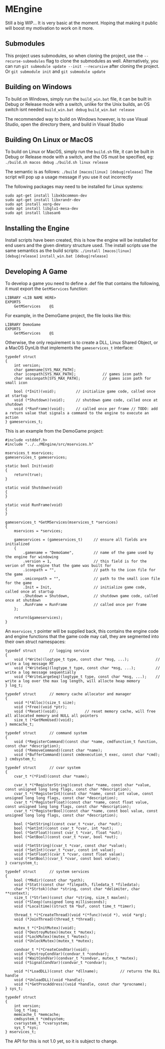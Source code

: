 # MEngine
Still a big WIP... It is very basic at the moment. Hoping that making it public will boost my motivation to work on it more.

## Submodules
This project uses submodules, so when cloning the project, use the `--recurse-submodules` flag to clone the submodules as well.
Alternatively, you can run `git submodule update --init --recursive` after cloning the project.
Or `git submodule init` and `git submodule update`

## Building on Windows
To build on Windows, simply run the `build_win.bat` file, it can be built in Debug or Release mode with a switch, unlike for the Unix builds, an OS switch isnt needed
`build_win.bat debug`
`build_win.bat release`

The recommended way to build on Windows however, is to use Visual Studio, open the directory there, and build in Visual Studio

## Building On Linux or MacOS
To build on Linux or MacOS, simply run the `build.sh` file, it can be built in Debug or Release mode with a switch, and the OS must be specified, eg:
`./build.sh macos debug`
`./build.sh linux release`

The semantic is as follows:
`./build [macos|linux] [debug|release]`
The script will pop up a usage message if you use it out incorrectly

The following packages may need to be installed for Linux systems:
```
sudo apt-get install libxkbcommon-dev
sudo apt-get install libxrandr-dev
sudo apt install xorg-dev
sudo apt install libglu1-mesa-dev
sudo apt install libasan6
```

## Installing the Engine
Install scripts have been created, this is how the engine will be installed for end users and the given diretory structure used. The install scripts use the same semantics as the build scripts:
`./install [macos|linux] [debug|release]`
`install_win.bat [debug|release]`

## Developing A Game
To develop a game you need to define a .def file that contains the following, it must export the `GetMServices` function:
```
LIBRARY <LIB NAME HERE>
EXPORTS
	GetMServices	@1
```

For example, in the DemoGame project, the file looks like this:
```
LIBRARY DemoGame
EXPORTS
	GetMServices	@1
```

Otherwise, the only requirement is to create a DLL, Linux Shared Object, or a MacOS DynLib that implements the `gameservices_t` interface:
```
typedef struct
{
	int version;
	char gamename[SYS_MAX_PATH];
	char iconpath[SYS_MAX_PATH];			// games icon path
	char smiconpath[SYS_MAX_PATH];			// games icon path for small icon

	bool (*Init)(void);			// initialize game code, called once at startup
	void (*Shutdown)(void);		// shutdown game code, called once at shutdown
	void (*RunFrame)(void);		// called once per frame // TODO: add a return value that signals a command to the engine to execute an action
} gameservices_t;
```

This is an example from the DemoGame project:
```
#include <stddef.h>
#include "../../MEngine/src/mservices.h"

mservices_t mservices;
gameservices_t gameservices;

static bool Init(void)
{
	return(true);
}

static void Shutdown(void)
{
}

static void RunFrame(void)
{
}

gameservices_t *GetMServices(mservices_t *services)
{
	mservices = *services;

	gameservices = (gameservices_t)		// ensure all fields are initialized
	{
		.gamename = "DemoGame",			// name of the game used by the engine for windowing
		.version = 1,					// this field is for the verion of the engine that the game was built for
		.iconpath = "",					// path to the icon file for the game
		.smiconpath = "",				// path to the small icon file for the game
		.Init = Init,					// initialize game code, called once at startup
		.Shutdown = Shutdown,			// shutdown game code, called once at shutdown
		.RunFrame = RunFrame			// called once per frame
	};

	return(&gameservices);
}
```

An `mservices_t` pointer will be supplied back, this contains the engine code and engine functions that the game code may call, they are segmented into their own struct namespaces:
```
typedef struct		// logging service
{
	void (*Write)(logtype_t type, const char *msg, ...);			// write a log message MT
	void (*WriteSeq)(logtype_t type, const char *msg, ...);			// write a log message sequentially
	void (*WriteLargeSeq)(logtype_t type, const char *msg, ...);	// write a log over the max log length, will allocte heap memory
} log_t;

typedef struct		// memory cache allocator and manager
{
	void *(*Alloc)(size_t size);
	void (*Free)(void *ptr);
	void (*Reset)(void);			// reset memory cache, will free all allocated memory and NULL all pointers
	size_t (*GetMemUsed)(void);
} memcache_t;

typedef struct		// command system
{
	void (*RegisterCommand)(const char *name, cmdfunction_t function, const char *description);
	void (*RemoveCommand)(const char *name);
	void (*BufferCommand)(const cmdexecution_t exec, const char *cmd);
} cmdsystem_t;

typedef struct		// cvar system
{
	cvar_t *(*Find)(const char *name);

	cvar_t *(*RegisterString)(const char *name, const char *value, const unsigned long long flags, const char *description);
	cvar_t *(*RegisterInt)(const char *name, const int value, const unsigned long long flags, const char *description);
	cvar_t *(*RegisterFloat)(const char *name, const float value, const unsigned long long flags, const char *description);
	cvar_t *(*RegisterBool)(const char *name, const bool value, const unsigned long long flags, const char *description);

	bool (*GetString)(const cvar_t *cvar, char *out);
	bool (*GetInt)(const cvar_t *cvar, int *out);
	bool (*GetFloat)(const cvar_t *cvar, float *out);
	bool (*GetBool)(const cvar_t *cvar, bool *out);

	void (*SetString)(cvar_t *cvar, const char *value);
	void (*SetInt)(cvar_t *cvar, const int value);
	void (*SetFloat)(cvar_t *cvar, const float value);
	void (*SetBool)(cvar_t *cvar, const bool value);
} cvarsystem_t;

typedef struct		// system services
{
	bool (*Mkdir)(const char *path);
	void (*Stat)(const char *filepath, filedata_t *filedata);
	char *(*Strtok)(char *string, const char *delimiter, char **context);
	size_t (*Strlen)(const char *string, size_t maxlen);
	void (*Sleep)(unsigned long milliseconds);
	void (*Localtime)(struct tm *buf, const time_t *timer);

	thread_t *(*CreateThread)(void *(*func)(void *), void *arg);
	void (*JoinThread)(thread_t *thread);

	mutex_t *(*InitMutex)(void);
	void (*DestroyMutex)(mutex_t *mutex);
	void (*LockMutex)(mutex_t *mutex);
	void (*UnlockMutex)(mutex_t *mutex);

	condvar_t *(*CreateCondVar)(void);
	void (*DestroyCondVar)(condvar_t *condvar);
	void (*WaitCondVar)(condvar_t *condvar, mutex_t *mutex);
	void (*SignalCondVar)(condvar_t *condvar);

	void *(*LoadDLL)(const char *dllname);			// returns the DLL handle
	void (*UnloadDLL)(void *handle);
	void *(*GetProcAddress)(void *handle, const char *procname);
} sys_t;

typedef struct
{
	int version;
	log_t *log;
	memcache_t *memcache;
	cmdsystem_t *cmdsystem;
	cvarsystem_t *cvarsystem;
	sys_t *sys;
} mservices_t;
```

The API for this is not 1.0 yet, so it is subject to change.
